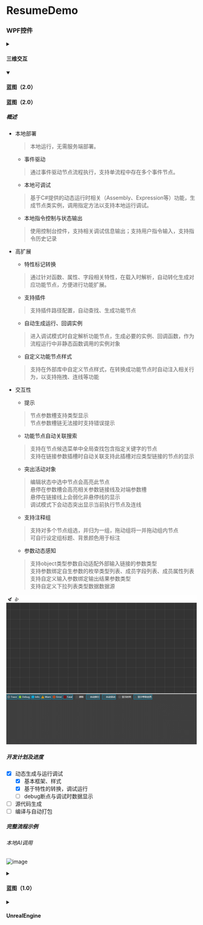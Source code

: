 # ResumeDemo

### WPF控件
<details>
<summary>
<h4>三维交互</h4>
</summary>

#### 三维交互

- 支持自定义
	- 模型 
	> 自定义显示三维模型
	- 锚点
	> 自定义数据显示锚点
- 交互显示
	- 焦点部分高亮
	> 鼠标焦点部分材质替换，高亮显示当前焦点部分模型
	- 锚点跟随
	> 旋转、缩放、移动模型时自动更新锚点
	- 动态数据显示
	> 支持为锚点添加数据源并显示在界面，可定时动态刷新

![image](WPF控件/三维交互/三维交互动态移动动画.gif)

</details>


<details open>
<summary>
<h4>蓝图（2.0）</h4>
</summary>

#### 蓝图（2.0）
##### 概述

- 本地部署
	> 本地运行，无需服务端部署。
	- 事件驱动
	> 通过事件驱动节点流程执行，支持单流程中存在多个事件节点。
	- 本地可调试
	> 基于C#提供的动态运行时相关（Assembly、Expression等）功能，生成节点类实例，调用指定方法以支持本地运行调试。
	- 本地指令控制与状态输出
	> 使用控制台控件，支持相关调试信息输出；支持用户指令输入，支持指令历史记录

- 高扩展
	- 特性标记转换
	> 通过针对函数、属性、字段相关特性，在载入时解析，自动转化生成对应功能节点，方便进行功能扩展。
	- 支持插件
	> 支持插件路径配置，自动查找、生成功能节点
	- 自动生成运行、回调实例
	> 进入调试模式时自定解析功能节点，生成必要的实例、回调函数，作为流程运行中非静态函数调用的实例对象
	- 自定义功能节点样式
	> 支持在外部库中自定义节点样式，在转换成功能节点时自动注入相关行为，以支持拖拽、连线等功能

- 交互性
	- 提示
	> 节点参数槽支持类型显示
	> </br>节点参数槽链无法接时支持错误提示
	- 功能节点自动关联搜索
	> 支持在节点候选菜单中全局查找包含指定关键字的节点
	> </br>支持在链接参数插槽时自动关联支持此插槽对应类型链接的节点的显示
	- 突出活动对象
	> 编辑状态中选中节点会高亮此节点
	> </br>悬停在参数槽会高亮相关参数链接线及对端参数槽
	> </br>悬停在链接线上会弱化非悬停线的显示
	> </br>调试模式下会动态突出显示当前执行节点及连线
	- 支持注释组
	> 支持对多个节点组选，并归为一组，拖动组将一并拖动组内节点
	> </br>可自行设定组标题、背景颜色用于标注
	- 参数动态感知
	> 支持object类型参数自动适配外部输入链接的参数类型
	> </br>支持参数绑定自生参数的枚举类型列表、成员字段列表、成员属性列表
	> </br>支持自定义输入参数绑定输出结果参数类型
	> </br>支持自定义下拉列表类型数据数据源

![image](WPF控件/蓝图/本地蓝图应用演示.gif)

##### 开发计划及进度

- [x] 动态生成与运行调试
	- [x] 基本框架、样式
	- [x] 基于特性的转换，调试运行
	- [ ] debug断点与调试时数据显示 
- [ ] 源代码生成
- [ ] 编译与自动打包

##### 完整流程示例

###### 本地AI调用

![image](WPF控件/蓝图/本地AI调用流程演示.gif)

</details>


<details>
<summary>
<h4>蓝图（1.0）</h4>
</summary>

#### 蓝图（1.0）
- 支持算法节点可视化编辑

> 从算法列表中拖拽到画布中自动生成可视化对象显示；自由组织、调整数据处理流程

- 属性详情显示

> 显示当前算法块描述、输入输出参数详情

- 远端序列化传送

> 通过自定义序列化格式传输调用链相关信息，由远端进行执行任务生成与调度

![image](WPF控件/蓝图/可视化算法编辑动态移动动画.gif)

</details>


<details>
<summary>
<h4>UnrealEngine</h4>
</summary>

### UnrealEngine

#### 材质示例
一些基于UE蓝图的材质特效

![image](UnrealEngine/材质/虚幻引擎材质演示.gif)
</details>
